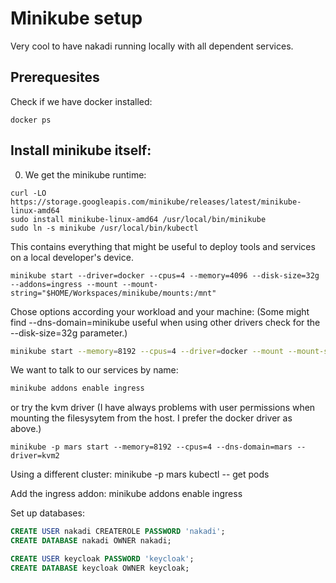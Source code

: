# Minikube setup

Very cool to have nakadi running locally with all dependent services.

## Prerequesites

Check if we have docker installed:

```
docker ps
```

## Install minikube itself:

0. We get the minikube runtime:

```
curl -LO https://storage.googleapis.com/minikube/releases/latest/minikube-linux-amd64
sudo install minikube-linux-amd64 /usr/local/bin/minikube
sudo ln -s minikube /usr/local/bin/kubectl
```

This contains everything that might be useful to deploy tools and services on a local developer's device.

```shell
minikube start --driver=docker --cpus=4 --memory=4096 --disk-size=32g --addons=ingress --mount --mount-string="$HOME/Workspaces/minikube/mounts:/mnt"
```

Chose options according your workload and your machine:
(Some might find --dns-domain=minikube useful when using other drivers check for the --disk-size=32g parameter.)

```bash
minikube start --memory=8192 --cpus=4 --driver=docker --mount --mount-string="$HOME/Workspaces/minikube:/mnt"
```

We want to talk to our services by name:

```bash
minikube addons enable ingress
```

or try the kvm driver (I have always problems with user permissions when mounting the filesysytem from the host. I prefer the docker driver as above.)

```
minikube -p mars start --memory=8192 --cpus=4 --dns-domain=mars --driver=kvm2
```
Using a different cluster:
minikube -p mars kubectl -- get pods

Add the ingress addon:
minikube addons enable ingress

Set up databases:
```sql
CREATE USER nakadi CREATEROLE PASSWORD 'nakadi';
CREATE DATABASE nakadi OWNER nakadi;

CREATE USER keycloak PASSWORD 'keycloak';
CREATE DATABASE keycloak OWNER keycloak;
```

